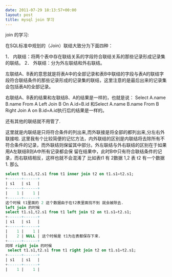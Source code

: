 ```yaml
---
date: 2011-07-29 18:13:57+00:00
layout: post
title: mysql join 学习
---
```


join 的学习:

在SQL标准中规划的（Join）联结大致分为下面四种：

1．  内联结：将两个表中存在联结关系的字段符合联结关系的那些记录形成记录集的联结。
2．  外联结：分为外左联结和外右联结。

左联结A、B表的意思就是将表A中的全部记录和表B中联结的字段与表A的联结字段符合联结条件的那些记录形成的记录集的联结，这里注意的是最后出来的记录集会包括表A的全部记录。

右联结A、B表的结果和左联结B、A的结果是一样的，也就是说：
Select A.name B.name From A Left Join B On A.id=B.id
和Select A.name B.name From B Right Join A on B.id=A.id执行后的结果是一样的。

还有其他的联结就不用管了.

这里就是内联结是只将符合条件的列出来,而外联接是将全部的都列出来,分左右外联接啦.
这里我有个比较简便的记忆方法，内外联结的区别是内联结将去除所有不符合条件的记录，而外联结则保留其中部分。外左联结与外右联结的区别在于如果用A左联结B则A中所有记录都会保
留在结果中，此时B中只有符合联结条件的记录，而右联结相反，这样也就不会混淆了
比如表t1 有 2数据 1,2 表 t2 有一个数据 1.
那么

```sql
select t1.s1,t2.s1 from t1 inner join t2 on t1.s1=t2.s1;
+------+------+
| s1   | s1   |
+------+------+
|    1 |    1 |
+------+------+   
这个时候 t1里面的 2 这个数据由于在t2表里面找不到 就会被除去.
left join 的时候
select t1.s1,t2.s1 from t1 left join t2 on t1.s1=t2.s1;
+------+------+
| s1   | s1   |
+------+------+
|    1 |    1 |
|    2 | NULL | 这个时候是 t1为左表都保存下来.
+------+------+
同样 right join 的时候
 select t1.s1,t2.s1 from t1 right join t2 on t1.s1=t2.s1;
+------+------+
| s1   | s1   |
+------+------+
|    1 |    1 |
```
